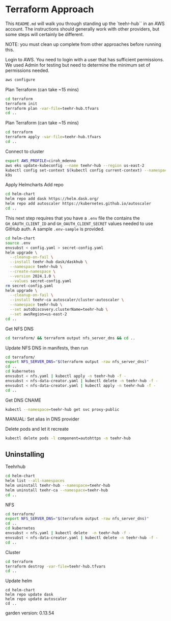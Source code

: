 # Terraform Approach
This `README.md` will walk you through standing up the `teehr-hub`` in an AWS account.
The instructions should generally work with other providers, but some steps will certainly be different.

NOTE: you must clean up complete from other approaches before running this.

Login to AWS.  You need to login with a user that has sufficient permissions.
We used Admin for testing but need to determine the minimum set of permissions needed.
```bash
aws configure
```

Plan Terraform (can take ~15 mins)
```bash
cd terraform
terraform init
terraform plan -var-file=teehr-hub.tfvars
cd ..
```

Plan Terraform (can take ~15 mins)
```bash
cd terraform
terraform apply -var-file=teehr-hub.tfvars
cd ..
```

Connect to cluster
```bash
export AWS_PROFILE=ciroh_mdenno
aws eks update-kubeconfig --name teehr-hub --region us-east-2
kubectl config set-context $(kubectl config current-context) --namespace teehr-hub
k9s
```

Apply Helmcharts
Add repo
```bash
cd helm-chart
helm repo add dask https://helm.dask.org/
helm repo add autoscaler https://kubernetes.github.io/autoscaler
cd ..
```

This next step requires that you have a `.env` file the contains the
`GH_OAUTH_CLIENT_ID` and `GH_OAUTH_CLIENT_SECRET` values needed to use GitHub auth.
A sample `.env-sample` is provided.
```bash
cd helm-chart
source .env
envsubst < config.yaml > secret-config.yaml
helm upgrade \
  --cleanup-on-fail \
  --install teehr-hub dask/daskhub \
  --namespace teehr-hub \
  --create-namespace \
  --version 2024.1.0 \
  --values secret-config.yaml
rm secret-config.yaml
helm upgrade \
  --cleanup-on-fail \
  --install teehr-ca autoscaler/cluster-autoscaler \
  --namespace teehr-hub \
  --set autoDiscovery.clusterName=teehr-hub \
  --set awsRegion=us-east-2
cd ..
```

Get NFS DNS
```bash
cd terraform/ && terraform output nfs_server_dns && cd ..
```

Update NFS DNS in manifests, then run
```bash
cd terraform/
export NFS_SERVER_DNS="$(terraform output -raw nfs_server_dns)"
cd ..
cd kubernetes
envsubst < nfs.yaml | kubectl apply -n teehr-hub -f -
envsubst < nfs-data-creator.yaml | kubectl delete -n teehr-hub -f -
envsubst < nfs-data-creator.yaml | kubectl apply -n teehr-hub -f -
cd ..
```

Get DNS CNAME
```bash
kubectl --namespace=teehr-hub get svc proxy-public
```
MANUAL: Set alias in DNS provider

Delete pods and let it recreate
```bash
kubectl delete pods -l component=autohttps -n teehr-hub
```


## Uninstalling
Teehrhub
```bash
cd helm-chart
helm list --all-namespaces
helm uninstall teehr-hub --namespace=teehr-hub
helm uninstall teehr-ca --namespace=teehr-hub
cd ..
```

NFS
```bash
cd terraform/
export NFS_SERVER_DNS="$(terraform output -raw nfs_server_dns)"
cd ..
cd kubernetes
envsubst < nfs.yaml | kubectl delete  -n teehr-hub -f -
envsubst < nfs-data-creator.yaml | kubectl delete -n teehr-hub -f -
cd ..
```

Cluster
```bash
cd terraform
terraform destroy -var-file=teehr-hub.tfvars
cd ..
```


Update helm
```
cd helm-chart
helm repo update dask
helm repo update autoscaler
cd ..
```

garden version: 0.13.54